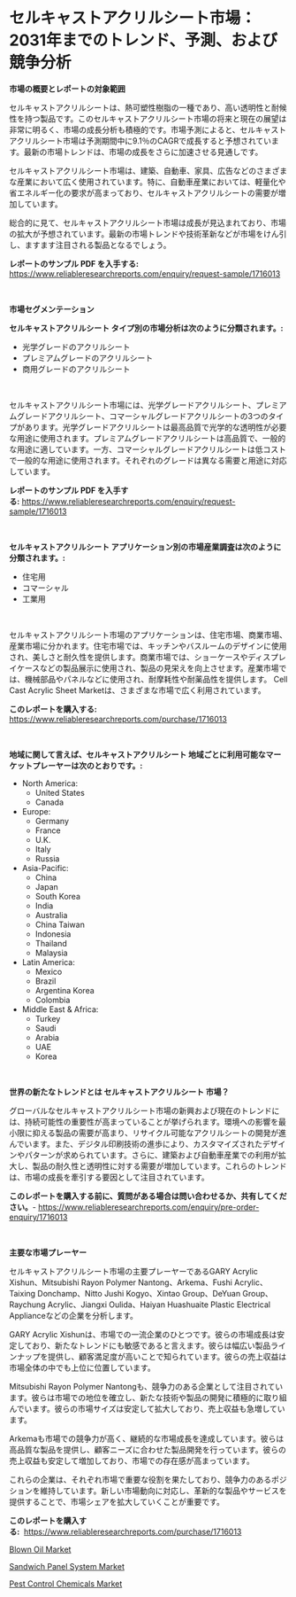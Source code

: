 <p><h1>セルキャストアクリルシート市場：2031年までのトレンド、予測、および競争分析</h1></p><p><strong>市場の概要とレポートの対象範囲</strong></p>
<p><p>セルキャストアクリルシートは、熱可塑性樹脂の一種であり、高い透明性と耐候性を持つ製品です。このセルキャストアクリルシート市場の将来と現在の展望は非常に明るく、市場の成長分析も積極的です。市場予測によると、セルキャストアクリルシート市場は予測期間中に9.1％のCAGRで成長すると予想されています。最新の市場トレンドは、市場の成長をさらに加速させる見通しです。</p><p>セルキャストアクリルシート市場は、建築、自動車、家具、広告などのさまざまな産業において広く使用されています。特に、自動車産業においては、軽量化や省エネルギー化の要求が高まっており、セルキャストアクリルシートの需要が増加しています。</p><p>総合的に見て、セルキャストアクリルシート市場は成長が見込まれており、市場の拡大が予想されています。最新の市場トレンドや技術革新などが市場をけん引し、ますます注目される製品となるでしょう。</p></p>
<p><strong>レポートのサンプル PDF を入手する:</strong> <a href="https://www.reliableresearchreports.com/enquiry/request-sample/1716013">https://www.reliableresearchreports.com/enquiry/request-sample/1716013</a></p>
<p>&nbsp;</p>
<p><strong>市場セグメンテーション</strong></p>
<p><strong>セルキャストアクリルシート タイプ別の市場分析は次のように分類されます。:</strong></p>
<p><ul><li>光学グレードのアクリルシート</li><li>プレミアムグレードのアクリルシート</li><li>商用グレードのアクリルシート</li></ul></p>
<p>&nbsp;</p>
<p><p>セルキャストアクリルシート市場には、光学グレードアクリルシート、プレミアムグレードアクリルシート、コマーシャルグレードアクリルシートの3つのタイプがあります。光学グレードアクリルシートは最高品質で光学的な透明性が必要な用途に使用されます。プレミアムグレードアクリルシートは高品質で、一般的な用途に適しています。一方、コマーシャルグレードアクリルシートは低コストで一般的な用途に使用されます。それぞれのグレードは異なる需要と用途に対応しています。</p></p>
<p><strong>レポートのサンプル PDF を入手する:</strong>&nbsp;<a href="https://www.reliableresearchreports.com/enquiry/request-sample/1716013">https://www.reliableresearchreports.com/enquiry/request-sample/1716013</a></p>
<p>&nbsp;</p>
<p><strong> セルキャストアクリルシート アプリケーション別の市場産業調査は次のように分類されます。:</strong></p>
<p><ul><li>住宅用</li><li>コマーシャル</li><li>工業用</li></ul></p>
<p>&nbsp;</p>
<p><p>セルキャストアクリルシート市場のアプリケーションは、住宅市場、商業市場、産業市場に分かれます。住宅市場では、キッチンやバスルームのデザインに使用され、美しさと耐久性を提供します。商業市場では、ショーケースやディスプレイケースなどの製品展示に使用され、製品の見栄えを向上させます。産業市場では、機械部品やパネルなどに使用され、耐摩耗性や耐薬品性を提供します。 Cell Cast Acrylic Sheet Marketは、さまざまな市場で広く利用されています。</p></p>
<p><strong>このレポートを購入する:</strong>&nbsp; <a href="https://www.reliableresearchreports.com/purchase/1716013">https://www.reliableresearchreports.com/purchase/1716013</a></p>
<p>&nbsp;</p>
<p><strong>地域に関して言えば、セルキャストアクリルシート 地域ごとに利用可能なマーケットプレーヤーは次のとおりです。:</strong></p>
<p><ul>
    <li>
        North America:
        <ul>
            <li>United States</li>
            <li>Canada</li>
        </ul>
    </li>
    <li>
        Europe:
        <ul>
            <li>Germany</li>
            <li>France</li>
            <li>U.K.</li>
            <li>Italy</li>
            <li>Russia</li>
        </ul>
    </li>
    <li>
        Asia-Pacific:
        <ul>
            <li>China</li>
            <li>Japan</li>
            <li>South Korea</li>
            <li>India</li>
            <li>Australia</li>
            <li>China Taiwan</li>
            <li>Indonesia</li>
            <li>Thailand</li>
            <li>Malaysia</li>
        </ul>
    </li>
    <li>
        Latin America:
        <ul>
            <li>Mexico</li>
            <li>Brazil</li>
            <li>Argentina Korea</li>
            <li>Colombia</li>
        </ul>
    </li>
    <li>
        Middle East & Africa:
        <ul>
            <li>Turkey</li>
            <li>Saudi</li>
            <li>Arabia</li>
            <li>UAE</li>
            <li>Korea</li>
        </ul>
    </li>
    </ul></p>
<p>&nbsp;</p>
<p><strong>世界の新たなトレンドとは セルキャストアクリルシート 市場？</strong></p>
<p><p>グローバルなセルキャストアクリルシート市場の新興および現在のトレンドには、持続可能性の重要性が高まっていることが挙げられます。環境への影響を最小限に抑える製品の需要が高まり、リサイクル可能なアクリルシートの開発が進んでいます。また、デジタル印刷技術の進歩により、カスタマイズされたデザインやパターンが求められています。さらに、建築および自動車産業での利用が拡大し、製品の耐久性と透明性に対する需要が増加しています。これらのトレンドは、市場の成長を牽引する要因として注目されています。</p></p>
<p><strong>このレポートを購入する前に、質問がある場合は問い合わせるか、共有してください。</strong>- <a href="https://www.reliableresearchreports.com/enquiry/pre-order-enquiry/1716013">https://www.reliableresearchreports.com/enquiry/pre-order-enquiry/1716013</a></p>
<p>&nbsp;</p>
<p><strong>主要な市場プレーヤー</strong></p>
<p><p>セルキャストアクリルシート市場の主要プレーヤーであるGARY Acrylic Xishun、Mitsubishi Rayon Polymer Nantong、Arkema、Fushi Acrylic、Taixing Donchamp、Nitto Jushi Kogyo、Xintao Group、DeYuan Group、Raychung Acrylic、Jiangxi Oulida、Haiyan Huashuaite Plastic Electrical Applianceなどの企業を分析します。</p><p>GARY Acrylic Xishunは、市場での一流企業のひとつです。彼らの市場成長は安定しており、新たなトレンドにも敏感であると言えます。彼らは幅広い製品ラインナップを提供し、顧客満足度が高いことで知られています。彼らの売上収益は市場全体の中でも上位に位置しています。</p><p>Mitsubishi Rayon Polymer Nantongも、競争力のある企業として注目されています。彼らは市場での地位を確立し、新たな技術や製品の開発に積極的に取り組んでいます。彼らの市場サイズは安定して拡大しており、売上収益も急増しています。</p><p>Arkemaも市場での競争力が高く、継続的な市場成長を達成しています。彼らは高品質な製品を提供し、顧客ニーズに合わせた製品開発を行っています。彼らの売上収益も安定して増加しており、市場での存在感が高まっています。</p><p>これらの企業は、それぞれ市場で重要な役割を果たしており、競争力のあるポジションを維持しています。新しい市場動向に対応し、革新的な製品やサービスを提供することで、市場シェアを拡大していくことが重要です。</p></p>
<p><strong>このレポートを購入する:</strong>&nbsp;&nbsp;<a href="https://www.reliableresearchreports.com/purchase/1716013">https://www.reliableresearchreports.com/purchase/1716013</a></p>
<p><p><a href="https://github.com/angelajermaine/Market-Research-Report-List-2/blob/main/blown-oil-market.md">Blown Oil Market</a></p><p><a href="https://github.com/beatblasta/Market-Research-Report-List-2/blob/main/sandwich-panel-system-market.md">Sandwich Panel System Market</a></p><p><a href="https://github.com/shotows/Market-Research-Report-List-1/blob/main/pest-control-chemicals-market.md">Pest Control Chemicals Market</a></p></p>